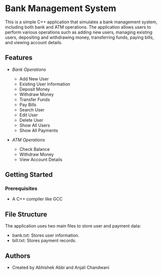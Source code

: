 # Bank Management System

This is a simple C++ application that simulates a bank management system, including both bank and ATM operations. The application allows users to perform various operations such as adding new users, managing existing users, depositing and withdrawing money, transferring funds, paying bills, and viewing account details.

## Features

- *Bank Operations*
  - Add New User
  - Existing User Information
  - Deposit Money
  - Withdraw Money
  - Transfer Funds
  - Pay Bills
  - Search User
  - Edit User
  - Delete User
  - Show All Users
  - Show All Payments

- *ATM Operations*
  - Check Balance
  - Withdraw Money
  - View Account Details

## Getting Started

### Prerequisites

- A C++ compiler like GCC

## File Structure

The application uses two main files to store user and payment data:

- bank.txt: Stores user information.
- bill.txt: Stores payment records.



## Authors

- Created by Abhishek Abbi and Anjali Chandwani